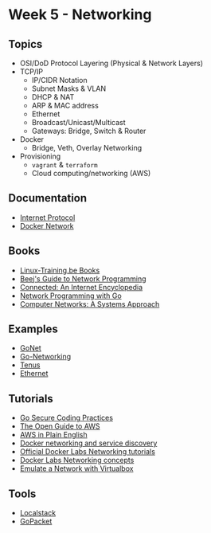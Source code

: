 # Week 5 - Networking 
## Topics
* OSI/DoD Protocol Layering (Physical & Network Layers)
* TCP/IP
    * IP/CIDR Notation
    * Subnet Masks & VLAN
    * DHCP & NAT
    * ARP & MAC address
    * Ethernet
    * Broadcast/Unicast/Multicast
    * Gateways: Bridge, Switch & Router
* Docker
    * Bridge, Veth, Overlay Networking
* Provisioning
    * `vagrant` & `terraform`
    * Cloud computing/networking (AWS)

## Documentation
* [Internet Protocol](https://www.ietf.org/rfc/rfc791)
* [Docker Network](https://docs.docker.com/network/)

## Books
* [Linux-Training.be Books](http://linux-training.be/index.php?nav=home)
* [Beej's Guide to Network Programming](https://beej.us/guide/bgnet/)
* [Connected: An Internet Encyclopedia](https://www.freesoft.org/CIE/index.htm)
* [Network Programming with Go](https://ipfs.io/ipfs/QmfYeDhGH9bZzihBUDEQbCbTc5k5FZKURMUoUvfmc27BwL/index.html#)
* [Computer Networks: A Systems Approach](https://book.systemsapproach.org/index.html)

## Examples
* [GoNet](https://github.com/hsheth2/gonet)
* [Go-Networking](https://github.com/vladimirvivien/go-networking)
* [Tenus](https://github.com/milosgajdos83/tenus)
* [Ethernet](https://github.com/mdlayher/ethernet)

## Tutorials
* [Go Secure Coding Practices](https://checkmarx.gitbooks.io/go-scp/)
* [The Open Guide to AWS](https://github.com/open-guides/og-aws)
* [AWS in Plain English](https://expeditedsecurity.com/aws-in-plain-english/)
* [Docker networking and service discovery](https://www.oreilly.com/learning/docker-networking-service-discovery)
* [Official Docker Labs Networking tutorials](https://github.com/docker/labs/tree/master/networking)
* [Docker Labs Networking concepts](https://github.com/docker/labs/tree/master/networking/concepts)
* [Emulate a Network with Virtualbox](https://www.brianlinkletter.com/how-to-use-virtualbox-to-emulate-a-network/)

## Tools
* [Localstack](https://github.com/localstack/localstack)
* [GoPacket](https://github.com/google/gopacket)
